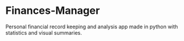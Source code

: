 # Finances-Manager
Personal financial record keeping and analysis app made in python with statistics and visual summaries.
